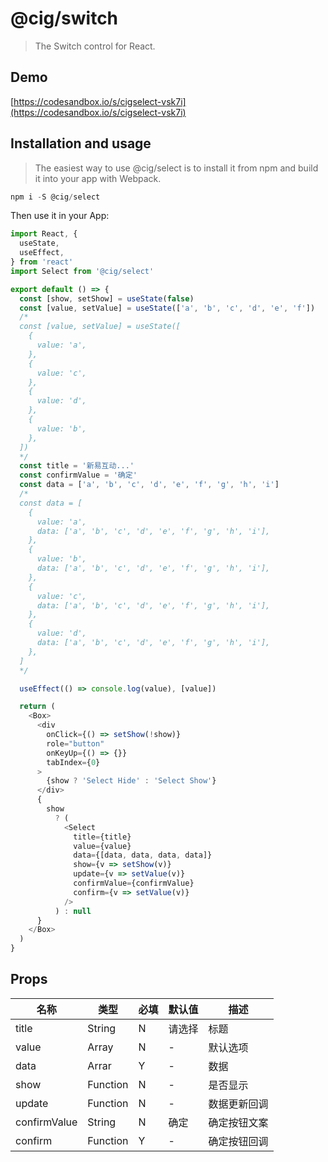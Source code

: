 # @cig/switch
> The Switch control for React.

## Demo
[https://codesandbox.io/s/cigselect-vsk7i](https://codesandbox.io/s/cigselect-vsk7i)

## Installation and usage
> The easiest way to use @cig/select is to install it from npm and build it into your app with Webpack.

```js
npm i -S @cig/select
```

Then use it in your App:

```js
import React, {
  useState,
  useEffect,
} from 'react'
import Select from '@cig/select'

export default () => {
  const [show, setShow] = useState(false)
  const [value, setValue] = useState(['a', 'b', 'c', 'd', 'e', 'f'])
  /*
  const [value, setValue] = useState([
    {
      value: 'a',
    },
    {
      value: 'c',
    },
    {
      value: 'd',
    },
    {
      value: 'b',
    },
  ])
  */
  const title = '新易互动...'
  const confirmValue = '确定'
  const data = ['a', 'b', 'c', 'd', 'e', 'f', 'g', 'h', 'i']
  /*
  const data = [
    {
      value: 'a',
      data: ['a', 'b', 'c', 'd', 'e', 'f', 'g', 'h', 'i'],
    },
    {
      value: 'b',
      data: ['a', 'b', 'c', 'd', 'e', 'f', 'g', 'h', 'i'],
    },
    {
      value: 'c',
      data: ['a', 'b', 'c', 'd', 'e', 'f', 'g', 'h', 'i'],
    },
    {
      value: 'd',
      data: ['a', 'b', 'c', 'd', 'e', 'f', 'g', 'h', 'i'],
    },
  ]
  */

  useEffect(() => console.log(value), [value])

  return (
    <Box>
      <div
        onClick={() => setShow(!show)}
        role="button"
        onKeyUp={() => {}}
        tabIndex={0}
      >
        {show ? 'Select Hide' : 'Select Show'}
      </div>
      {
        show
          ? (
            <Select
              title={title}
              value={value}
              data={[data, data, data, data]}
              show={v => setShow(v)}
              update={v => setValue(v)}
              confirmValue={confirmValue}
              confirm={v => setValue(v)}
            />
          ) : null
      }
    </Box>
  )
}
```

## Props

| 名称 | 类型 | 必填 | 默认值 | 描述 |
| --- | --- | --- | --- | --- |
| title | String | N | 请选择 | 标题 |
| value | Array | N | - | 默认选项 |
| data | Arrar | Y | - | 数据 |
| show | Function | N | - | 是否显示 |
| update | Function | N | - | 数据更新回调 |
| confirmValue | String | N | 确定 | 确定按钮文案 |
| confirm | Function | Y | - | 确定按钮回调 |
